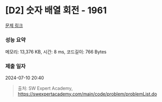 # [D2] 숫자 배열 회전 - 1961 

[문제 링크](https://swexpertacademy.com/main/code/problem/problemDetail.do?contestProbId=AV5Pq-OKAVYDFAUq) 

### 성능 요약

메모리: 13,376 KB, 시간: 8 ms, 코드길이: 766 Bytes

### 제출 일자

2024-07-10 20:40



> 출처: SW Expert Academy, https://swexpertacademy.com/main/code/problem/problemList.do